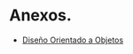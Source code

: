 # Anexos.

- [Diseño Orientado a Objetos](https://github.com/MartiCegna/SistemaGestionTurnos./blob/main/introduccion.md)
